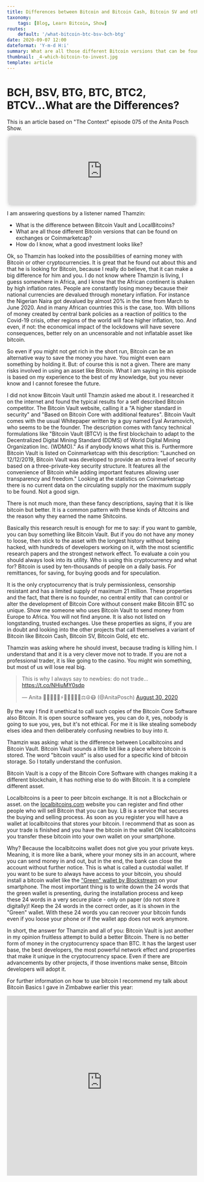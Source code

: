 ```yaml
---
title: Differences between Bitcoin and Bitcoin Cash, Bitcoin SV and others?
taxonomy:
    tags: [Blog, Learn Bitcoin, Show]
routes:
    default: '/what-bitcoin-btc-bsv-bch-btg'
date: 2020-09-07 12:00
dateformat: 'Y-m-d H:i'
summary: What are all those different Bitcoin versions that can be found on exchanges or Coinmarketcap?
thumbnail: _4-which-bitcoin-to-invest.jpg
template: article
---
```



# BCH, BSV, BTG, BTC, BTC2, BTCV...What are the Differences?

This is an article based on "The Context" episode 075 of the Anita Posch Show. 
<iframe src="https://www.vodio.fr/frameplay.php?idref=25642&urlref=1" style="border: 0px none; box-shadow: rgba(0, 0, 0, 0.28) 0px 0px 10px; width: calc(100% - 10px); height: 180px; margin-left: 5px; padding: 0;" scrolling="no"></iframe>

I am answering questions by a listener named Thamzin:
<ul>
 	<li>What is the difference between Bitcoin Vault and LocalBitcoins?</li>
 	<li>What are all those different Bitcoin versions that can be found on exchanges or Coinmarketcap?</li>
 	<li>How do I know, what a good investment looks like?</li>
</ul>

Ok, so Thamzin has looked into the possibilities of earning money with Bitcoin or other cryptocurrencies. It is great that he found out about this and that he is looking for Bitcoin, because I really do believe, that it can make a big difference for him and you. I do not know where Thamzin is living, I guess somewhere in Africa, and I know that the African continent is shaken by high inflation rates. People are constantly losing money because their national currencies are devalued through monetary inflation. For instance the Nigerian Naira got devalued by almost 20% in the time from March to June 2020. And in many African countries this is the case, too. With billions of money created by central bank policies as a reaction of politics to the Covid-19 crisis, other regions of the world will face higher inflation, too. And even, if not: the economical impact of the lockdowns will have severe consequences, better rely on an uncensorable and not inflatable asset like bitcoin.

So even if you might not get rich in the short run, Bitcoin can be an alternative way to save the money you have. You might even earn something by holding it. But: of course this is not a given. There are many risks involved in using an asset like Bitcoin. What I am saying in this episode is based on my experience to the best of my knowledge, but you never know and I cannot foresee the future.

I did not know Bitcoin Vault until Thamzin asked me about it. I researched it on the internet and found the typical results for a self described Bitcoin competitor. The Bitcoin Vault website, calling it a "A higher standard in security" and "Based on Bitcoin Core with additional features". Bitcoin Vault comes with the usual Whitepaper written by a guy named Eyal Avramovich, who seems to be the founder. The description comes with fancy technical formulations like "Bitcoin Vault (BTCV) is the first blockchain to adapt to the Decentralized Digital Mining Standard (DDMS) of World Digital Mining Organization Inc. (WDMO)." As if anybody knows what this is. Furthermore Bitcoin Vault is listed on Coinmarketcap with this description: "Launched on 12/12/2019, Bitcoin Vault was developed to provide an extra level of security based on a three-private-key security structure. It features all the convenience of Bitcoin while adding important features allowing user transparency and freedom." Looking at the statistics on Coinmarketcap there is no current data on the circulating supply nor the maximum supply to be found. Not a good sign.

There is not much more, than these fancy descriptions, saying that it is like bitcoin but better. It is a common pattern with these kinds of Altcoins and the reason why they earned the name Shitcoins.

Basically this research result is enough for me to say: if you want to gamble, you can buy something like Bitcoin Vault. But if you do not have any money to loose, then stick to the asset with the longest history without being hacked, with hundreds of developers working on it, with the most scientific research papers and the strongest network effect. To evaluate a coin you should always look into its utility. Who is using this cryptocurrency and what for? Bitcoin is used by ten-thousands of people on a daily basis. For remittances, for saving, for buying goods and for speculation.

It is the only cryptocurrency that is truly permissionless, censorship resistant and has a limited supply of maximum 21 million. These properties and the fact, that there is no founder, no central entity that can control or alter the development of Bitcoin Core without consent make Bitcoin BTC so unique. Show me someone who uses Bitcoin Vault to send money from Europe to Africa. You will not find anyone. It is also not listed on longstanding, trusted exchanges. Use these properties as signs, if you are in doubt and looking into the other projects that call themselves a variant of Bitcoin like Bitcoin Cash, Bitcoin SV, Bitcoin Gold, etc etc.

Thamzin was asking where he should invest, because trading is killing him. I understand that and it is a very clever move not to trade. If you are not a professional trader, it is like going to the casino. You might win something, but most of us will lose real big.
<blockquote class="twitter-tweet">
<p dir="ltr" lang="en">This is why I always say to newbies: do not trade... <a href="https://t.co/NHiuMY0sdp">https://t.co/NHiuMY0sdp</a></p>
— Anita ✊🏼🎤🏳️‍🌈⚡️🔑🏊🏻🚴‍♂️⚖️☮️😷 (@AnitaPosch) <a href="https://twitter.com/AnitaPosch/status/1299991255515123712?ref_src=twsrc%5Etfw">August 30, 2020</a></blockquote>
<script async src="https://platform.twitter.com/widgets.js" charset="utf-8"></script>

By the way I find it unethical to call such copies of the Bitcoin Core Software also Bitcoin. It is open source software yes, you can do it, yes, nobody is going to sue you, yes, but it's not ethical. For me it is like stealing somebody elses idea and then deliberately confusing newbies to buy into it.

Thamzin was asking: what is the difference between Localbitcoins and Bitcoin Vault. Bitcoin Vault sounds a little bit like a place where bitcoin is stored. The word "bitcoin vault" is also used for a specific kind of bitcoin storage. So I totally understand the confusion.

Bitcoin Vault is a copy of the Bitcoin Core Software with changes making it a different blockchain, it has nothing else to do with Bitcoin. It is a complete different asset.

Localbitcoins is a peer to peer bitcoin exchange. It is not a Blockchain or asset. on the <a href="https://localbitcoins.com" target="_blank" rel="noopener noreferrer">localbitcoins.com</a> website you can register and find other people who will sell Bitcoin that you can buy. LB is a service that secures the buying and selling process. As soon as you register you will have a wallet at localbitcoins that stores your bitcoin. I recommend that as soon as your trade is finished and you have the bitcoin in the wallet ON localbitcoins you transfer these bitcoin into your own wallet on your smartphone.

Why? Because the localbitcoins wallet does not give you your private keys. Meaning, it is more like a bank, where your money sits in an account, where you can send money in and out, but in the end, the bank can close the account without further notice. This is what is called a custodial wallet. If you want to be sure to always have access to your bitcoin, you should install a bitcoin wallet like the ["Green" wallet by Blockstream](how-to-get-a-secure-bitcoin-wallet-blockstream-green-wallet-tutorial) on your smartphone. The most important thing is to write down the 24 words that the green wallet is presenting, during the installation process and keep these 24 words in a very secure place - only on paper (do not store it digitally)! Keep the 24 words in the correct order, as it is shown in the "Green" wallet. With these 24 words you can recover your bitcoin funds even if you loose your phone or if the wallet app does not work anymore.

In short, the answer for Thamzin and all of you: Bitcoin Vault is just another in my opinion fruitless attempt to build a better Bitcoin. There is no better form of money in the cryptocurrency space than BTC. It has the largest user base, the best developers, the most powerful network effect and properties that make it unique in the cryptocurrency space. Even if there are advancements by other projects, if those inventions make sense, Bitcoin developers will adopt it.

For further information on how to use bitcoin I recommend my talk about Bitcoin Basics I gave in Zimbabwe earlier this year:
<iframe width="100%" height="476" src="https://www.youtube-nocookie.com/embed/0TwKdJIMBIs?si=8eibvpcGTfuHC32M" title="YouTube video player" frameborder="0" allow="accelerometer; autoplay; clipboard-write; encrypted-media; gyroscope; picture-in-picture; web-share" referrerpolicy="strict-origin-when-cross-origin" allowfullscreen></iframe>

